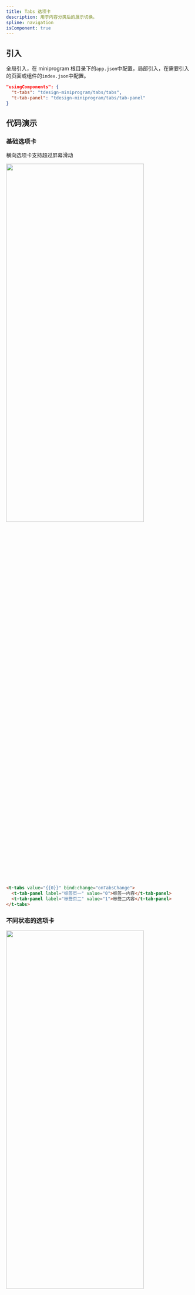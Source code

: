 ```yaml
---
title: Tabs 选项卡
description: 用于内容分类后的展示切换。
spline: navigation
isComponent: true
---
```


## 引入

全局引入，在 miniprogram 根目录下的`app.json`中配置，局部引入，在需要引入的页面或组件的`index.json`中配置。

```json
"usingComponents": {
  "t-tabs": "tdesign-miniprogram/tabs/tabs",
  "t-tab-panel": "tdesign-miniprogram/tabs/tab-panel"
}
```

## 代码演示

### 基础选项卡

横向选项卡支持超过屏幕滑动

<img src="https://tdesign.gtimg.com/miniprogram/readme/tabs-3.png" width="375px" height="50%">

```html
<t-tabs value="{{0}}" bind:change="onTabsChange">
  <t-tab-panel label="标签页一" value="0">标签一内容</t-tab-panel>
  <t-tab-panel label="标签页二" value="1">标签二内容</t-tab-panel>
</t-tabs>
```

### 不同状态的选项卡

<img src="https://tdesign.gtimg.com/miniprogram/readme/tabs-2.png" width="375px" height="50%">

```html
<t-tabs value="0" bind:change="onTabsChange">
  <t-tab-panel label="标签页一" value="0">标签一内容</t-tab-panel>
  <t-tab-panel label="标签页二" value="1">标签二内容</t-tab-panel>
  <t-tab-panel label="禁用状态" value="2" disabled>禁用状态</t-tab-panel>
</t-tabs>
```

### 竖向选项卡

<img src="https://tdesign.gtimg.com/miniprogram/readme/tabs-1.png" width="375px" height="50%">

```html
<t-tabs value="{{1}}" placement="left" bind:change="onTabsChange">
  <t-tab-panel label="标签页一" value="0">
    <view class="tab-content">标签一内容区</view>
  </t-tab-panel>
  <t-tab-panel label="标签页二" value="1">
    <view class="tab-content">标签二内容区</view>
  </t-tab-panel>
  <t-tab-panel label="标签页三" value="2">
    <view class="tab-content">标签三内容区</view>
  </t-tab-panel>
</t-tabs>
```

```js
Page({
  onTabsChange(event: any) {
    console.log(event.detail);
  },
});
```

## API

### Tabs Props

| 名称             | 类型            | 默认值 | 说明                                                                                                                                                                 | 必传 |
| ---------------- | --------------- | ------ | -------------------------------------------------------------------------------------------------------------------------------------------------------------------- | ---- |
| animation        | Object          | -      | 动画效果设置。其中 duration 表示动画时长。TS 类型：`TabAnimation`。[详细类型定义](https://github.com/Tencent/tdesign-miniprogram/tree/develop/src/tabs/type.ts) | N    |
| external-classes | Array           | -      | 组件类名，分别用于设置 组件外层元素 等类名。`['t-class']`                                                                                                            | N    |
| placement        | String          | top    | 选项卡位置。可选项：left/top                                                                                                                                         | N    |
| show-bottom-line | Boolean         | true   | 是否展示底部激活线条                                                                                                                                                 | N    |
| value            | String / Number | -      | 激活的选项卡值。TS 类型：`TabValue`。[详细类型定义](https://github.com/Tencent/tdesign-miniprogram/tree/develop/src/tabs/type.ts)                               | N    |

### Tabs Events

| 名称   | 参数                | 描述                       |
| ------ | ------------------- | -------------------------- |
| change | `(value: TabValue)` | 激活的选项卡发生变化时触发 |

### TabPanel Props

| 名称            | 类型            | 默认值 | 说明                                      | 必传 |
| --------------- | --------------- | ------ | ----------------------------------------- | ---- |
| destroy-on-hide | Boolean         | true   | 选项卡内容隐藏时是否销毁                  | N    |
| disabled        | Boolean         | false  | 是否禁用当前选项卡                        | N    |
| label           | String / Slot   | -      | 选项卡名称，可自定义选项卡导航内容        | N    |
| panel           | String / Slot   | -      | 用于自定义选项卡面板内容                  | N    |
| value           | String / Number | -      | 选项卡的值，唯一标识。TS 类型：`TabValue` | N    |
